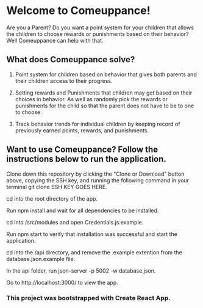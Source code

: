 # Welcome to Comeuppance!

Are you a Parent? Do you want a point system for your children that allows the children to choose rewards or punishments based on their behavior? Well Comeuppance can help with that.

## What does Comeuppance solve?

1. Point system for children based on behavior that gives both parents and their children access to their progress.

2. Setting rewards and Punishments that children may get based on their choices in behavior. As well as randomly pick the rewards or punishments for the child so that the parent does not have to be to one to choose.

3. Track behavior trends for individual children by keeping record of previously earned points, rewards, and punishments.


## Want to use Comeuppance? Follow the instructions below to run the application.

Clone down this repository by clicking the "Clone or Download" button above, copying the SSH key, and running the following command in your terminal git clone SSH KEY GOES HERE.

cd into the root directory of the app.

Run npm install and wait for all dependencies to be installed.

cd into /src/modules and open Credentials.js.example.

Run npm start to verify that installation was successful and start the application.

cd into the /api directory, and remove the .example extention from the database.json.example file.

In the api folder, run json-server -p 5002 -w database.json.

Go to http://localhost:3000/ to view the app.

### This project was bootstrapped with Create React App.
